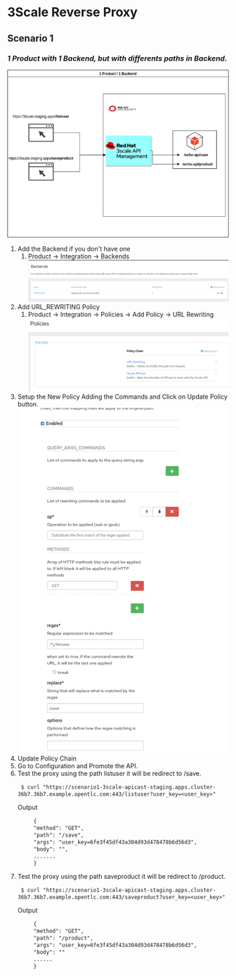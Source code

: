 # 3Scale Reverse Proxy

## Scenario 1
### *1 Product with 1 Backend, but with differents paths in Backend.*
![1 Product 1 Backend](https://github.com/rafamqrs/3scale-apicast-policies/blob/main/image/3scale-proxy1-1.png?raw=true)

1. Add the Backend if you don't have one
   1. Product -> Integration -> Backends
    ![Backends](https://github.com/rafamqrs/3scale-apicast-policies/blob/main/image/backends.png?raw=true)
2. Add URL_REWRITING Policy
   1. Product -> Integration -> Policies -> Add Policy -> URL Rewriting
    ![Policies](https://github.com/rafamqrs/3scale-apicast-policies/blob/main/image/policies.png?raw=true)
3. Setup the New Policy Adding the Commands and Click on Update Policy button.
    ![Policies](https://github.com/rafamqrs/3scale-apicast-policies/blob/main/image/url_rewriting.png?raw=true)   
4. Update Policy Chain
5. Go to Configuration and Promote the API.
6. Test the proxy using the path listuser it will be redirect to /save.
   ```
    $ curl "https://scenario1-3scale-apicast-staging.apps.cluster-36b7.36b7.example.opentlc.com:443/listuser?user_key=<user_key>"
   ```
   Output
   ```
        {
        "method": "GET",
        "path": "/save",
        "args": "user_key=6fe3f45df43a304d93d478478b6d56d3",
        "body": "",
        .......
        }
   ```
7. Test the proxy using the path saveproduct it will be redirect to /product.
   ```
    $ curl "https://scenario1-3scale-apicast-staging.apps.cluster-36b7.36b7.example.opentlc.com:443/saveproduct?user_key=<user_key>"
   ```
    Output
   ```
        {
        "method": "GET",
        "path": "/product",
        "args": "user_key=6fe3f45df43a304d93d478478b6d56d3",
        "body": ""
        ......
        }
   ```




